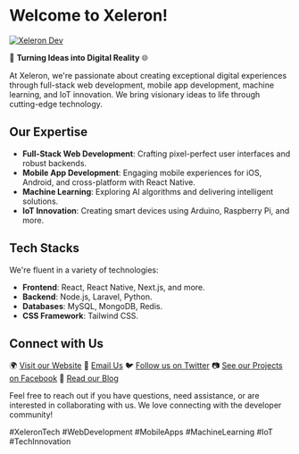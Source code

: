# Welcome to Xeleron!

[![Xeleron Dev](https://github.com/xeleron-dev/.github/assets/106765093/34d42ac6-91a1-4b74-a684-17d057261cba)](https://www.xeleron.dev)

🚀 **Turning Ideas into Digital Reality** 🌐

At Xeleron, we're passionate about creating exceptional digital experiences through full-stack web development, mobile app development, machine learning, and IoT innovation. We bring visionary ideas to life through cutting-edge technology.

## Our Expertise

- **Full-Stack Web Development**: Crafting pixel-perfect user interfaces and robust backends.
- **Mobile App Development**: Engaging mobile experiences for iOS, Android, and cross-platform with React Native.
- **Machine Learning**: Exploring AI algorithms and delivering intelligent solutions.
- **IoT Innovation**: Creating smart devices using Arduino, Raspberry Pi, and more.

## Tech Stacks

We're fluent in a variety of technologies:

- **Frontend**: React, React Native, Next.js, and more.
- **Backend**: Node.js, Laravel, Python.
- **Databases**: MySQL, MongoDB, Redis.
- **CSS Framework**: Tailwind CSS.

## Connect with Us

🌍 [Visit our Website](https://www.xeleron.dev)
📧 [Email Us](mailto:info@xeleron.dev)
🐦 [Follow us on Twitter](https://twitter.com/Xeleron_dev)
📷 [See our Projects on Facebook](https://www.facebook.com/xeleron.dev/)
📰 [Read our Blog](https://www.xeleron.dev/blog)

Feel free to reach out if you have questions, need assistance, or are interested in collaborating with us. We love connecting with the developer community!

#XeleronTech #WebDevelopment #MobileApps #MachineLearning #IoT #TechInnovation
